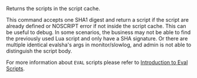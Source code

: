 Returns the scripts in the script cache.

This command accepts one SHA1 digest and return a script if the script
are already defined or NOSCRIPT error if not inside the script cache.
This can be useful to debug. In some scenarios, the business may not be able to find the
previously used Lua script and only have a SHA signature.
Or there are multiple identical evalsha's args in monitor/slowlog,
and admin is not able to distinguish the script body.

For more information about `EVAL` scripts please refer to [Introduction to Eval Scripts](../topics/eval-intro.md).

